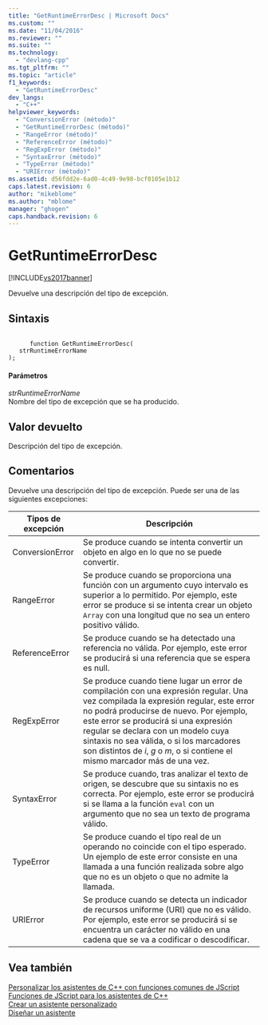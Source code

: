 ```yaml
---
title: "GetRuntimeErrorDesc | Microsoft Docs"
ms.custom: ""
ms.date: "11/04/2016"
ms.reviewer: ""
ms.suite: ""
ms.technology: 
  - "devlang-cpp"
ms.tgt_pltfrm: ""
ms.topic: "article"
f1_keywords: 
  - "GetRuntimeErrorDesc"
dev_langs: 
  - "C++"
helpviewer_keywords: 
  - "ConversionError (método)"
  - "GetRuntimeErrorDesc (método)"
  - "RangeError (método)"
  - "ReferenceError (método)"
  - "RegExpError (método)"
  - "SyntaxError (método)"
  - "TypeError (método)"
  - "URIError (método)"
ms.assetid: d56fdd2e-6ad0-4c49-9e98-bcf0105e1b12
caps.latest.revision: 6
author: "mikeblome"
ms.author: "mblome"
manager: "ghogen"
caps.handback.revision: 6
---
```

# GetRuntimeErrorDesc
[!INCLUDE[vs2017banner](../assembler/inline/includes/vs2017banner.md)]

Devuelve una descripción del tipo de excepción.  
  
## Sintaxis  
  
```  
  
      function GetRuntimeErrorDesc(   
   strRuntimeErrorName    
);  
```  
  
#### Parámetros  
 *strRuntimeErrorName*  
 Nombre del tipo de excepción que se ha producido.  
  
## Valor devuelto  
 Descripción del tipo de excepción.  
  
## Comentarios  
 Devuelve una descripción del tipo de excepción.  Puede ser una de las siguientes excepciones:  
  
|Tipos de excepción|Descripción|  
|------------------------|-----------------|  
|ConversionError|Se produce cuando se intenta convertir un objeto en algo en lo que no se puede convertir.|  
|RangeError|Se produce cuando se proporciona una función con un argumento cuyo intervalo es superior a lo permitido.  Por ejemplo, este error se produce si se intenta crear un objeto `Array` con una longitud que no sea un entero positivo válido.|  
|ReferenceError|Se produce cuando se ha detectado una referencia no válida.  Por ejemplo, este error se producirá si una referencia que se espera es null.|  
|RegExpError|Se produce cuando tiene lugar un error de compilación con una expresión regular.  Una vez compilada la expresión regular, este error no podrá producirse de nuevo.  Por ejemplo, este error se producirá si una expresión regular se declara con un modelo cuya sintaxis no sea válida, o si los marcadores son distintos de *i*, *g* o *m*, o si contiene el mismo marcador más de una vez.|  
|SyntaxError|Se produce cuando, tras analizar el texto de origen, se descubre que su sintaxis no es correcta.  Por ejemplo, este error se producirá si se llama a la función `eval` con un argumento que no sea un texto de programa válido.|  
|TypeError|Se produce cuando el tipo real de un operando no coincide con el tipo esperado.  Un ejemplo de este error consiste en una llamada a una función realizada sobre algo que no es un objeto o que no admite la llamada.|  
|URIError|Se produce cuando se detecta un indicador de recursos uniforme \(URI\) que no es válido.  Por ejemplo, este error se producirá si se encuentra un carácter no válido en una cadena que se va a codificar o descodificar.|  
  
## Vea también  
 [Personalizar los asistentes de C\+\+ con funciones comunes de JScript](../ide/customizing-cpp-wizards-with-common-jscript-functions.md)   
 [Funciones de JScript para los asistentes de C\+\+](../ide/jscript-functions-for-cpp-wizards.md)   
 [Crear un asistente personalizado](../ide/creating-a-custom-wizard.md)   
 [Diseñar un asistente](../ide/designing-a-wizard.md)